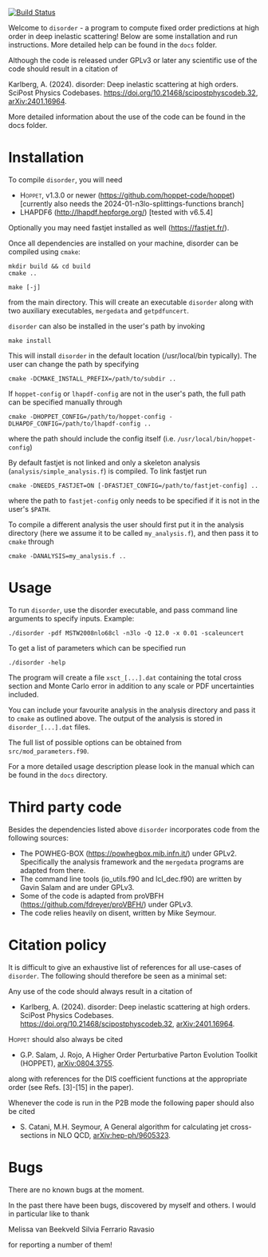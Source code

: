 [![Build Status](https://img.shields.io/github/actions/workflow/status/alexanderkarlberg/disorder/cmake-single-platform.yml?label=build&logo=github&style=flat-square)](https://github.com/alexanderkarlberg/disorder/actions/workflows/cmake-single-platform.yml)

Welcome to `disorder` - a program to compute fixed order predictions
at high order in deep inelastic scattering! Below are some
installation and run instructions. More detailed help can be found in
the `docs` folder.

Although the code is released under GPLv3 or later any scientific use of the code should result in a citation of

Karlberg, A. (2024). disorder: Deep inelastic scattering at high orders. SciPost Physics Codebases. https://doi.org/10.21468/scipostphyscodeb.32, [arXiv:2401.16964](https://arxiv.org/abs/2401.16964).

More detailed information about the use of the code can be found in the docs folder.

Installation
============

To compile `disorder`, you will need

* <span style="font-variant:small-caps;">Hoppet</span>, v1.3.0 or newer (https://github.com/hoppet-code/hoppet) [currently also needs the 2024-01-n3lo-splittings-functions branch]
* LHAPDF6 (http://lhapdf.hepforge.org/) [tested with v6.5.4]

Optionally you may need fastjet installed as well
(https://fastjet.fr/).

Once all dependencies are installed on your machine, disorder can be
compiled using `cmake`:

	mkdir build && cd build
  	cmake ..

  	make [-j]

from the main directory. This will create an executable `disorder` along
with two auxiliary executables, `mergedata` and `getpdfuncert`.

`disorder` can also be installed in the user's path by invoking

	make install

This will install `disorder` in the default location (/usr/local/bin
typically). The user can change the path by specifying

	cmake -DCMAKE_INSTALL_PREFIX=/path/to/subdir ..

If `hoppet-config` or `lhapdf-config` are not in the user's path, the full
path can be specified manually through

	cmake -DHOPPET_CONFIG=/path/to/hoppet-config -DLHAPDF_CONFIG=/path/to/lhapdf-config ..

where the path should include the config itself
(i.e. `/usr/local/bin/hoppet-config`)

By default fastjet is not linked and only a skeleton analysis
(`analysis/simple_analysis.f`) is compiled. To link fastjet run

	cmake -DNEEDS_FASTJET=ON [-DFASTJET_CONFIG=/path/to/fastjet-config] ..

where the path to `fastjet-config` only needs to be specified if it is
not in the user's `$PATH`.

To compile a different analysis the user should first put it in the
analysis directory (here we assume it to be called `my_analysis.f`),
and then pass it to `cmake` through

	cmake -DANALYSIS=my_analysis.f ..

Usage
=====

To run `disorder`, use the disorder executable, and pass command
line arguments to specify inputs. Example:

	./disorder -pdf MSTW2008nlo68cl -n3lo -Q 12.0 -x 0.01 -scaleuncert


To get a list of parameters which can be specified run

	./disorder -help
   
The program will create a file `xsct_[...].dat` containing the total
cross section and Monte Carlo error in addition to any scale or PDF
uncertainties included.

You can include your favourite analysis in the analysis directory and
pass it to `cmake` as outlined above. The output of the analysis is stored
in `disorder_[...].dat` files.

The full list of possible options can be obtained from
`src/mod_parameters.f90`.

For a more detailed usage description please look in the manual which
can be found in the `docs` directory.

Third party code
================

Besides the dependencies listed above `disorder` incorporates code from the following sources:

* The POWHEG-BOX (https://powhegbox.mib.infn.it/) under GPLv2. Specifically the analysis framework and the `mergedata` programs are adapted from there.
* The command line tools (io_utils.f90 and lcl_dec.f90) are written by Gavin Salam and are under GPLv3. 
* Some of the code is adapted from proVBFH (https://github.com/fdreyer/proVBFH/) under GPLv3.
* The code relies heavily on disent, written by Mike Seymour.

Citation policy
===============

It is difficult to give an exhaustive list of references for all use-cases of `disorder`. The following should therefore be seen as a minimal set:

Any use of the code should always result in a citation of

* Karlberg, A. (2024). disorder: Deep inelastic scattering at high orders. SciPost Physics Codebases. https://doi.org/10.21468/scipostphyscodeb.32, [arXiv:2401.16964](https://arxiv.org/abs/2401.16964).

<span style="font-variant:small-caps;">Hoppet</span> should also always be cited

* G.P. Salam, J. Rojo, A Higher Order Perturbative Parton Evolution Toolkit (HOPPET), [arXiv:0804.3755](https://arxiv.org/abs/0804.3755).

along with references for the DIS coefficient functions at the appropriate order (see Refs. [3]-[15] in the paper).  

Whenever the code is run in the P2B mode the following paper should also be cited

* S. Catani, M.H. Seymour, A General algorithm for calculating jet cross-sections in NLO QCD, [arXiv:hep-ph/9605323](https://arxiv.org/abs/hep-ph/9605323).

Bugs
====

There are no known bugs at the moment.

In the past there have been bugs, discovered by myself and others. I would in particular like to thank

Melissa van Beekveld
Silvia Ferrario Ravasio

for reporting a number of them!
